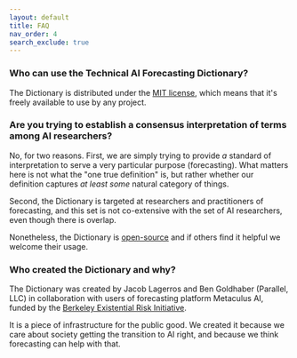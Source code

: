 ```yaml
---
layout: default
title: FAQ
nav_order: 4
search_exclude: true
---
```


### Who can use the Technical AI Forecasting Dictionary?

The Dictionary is distributed under the [MIT license](https://github.com/parallel-forecast/AI-dict/blob/master/LICENSE.md),
which means that it's freely available to use by any project.

### Are you trying to establish a consensus interpretation of terms among AI researchers?

No, for two reasons. First, we are simply trying to provide *a* standard of interpretation
to serve a very particular purpose (forecasting). What matters here is not what the
"one true definition" is, but rather whether our definition captures *at least some*
natural category of things.

Second, the Dictionary is targeted at researchers and practitioners of forecasting,
and this set is not co-extensive with the set of AI researchers, even though
there is overlap.

Nonetheless, the Dictionary is [open-source](https://github.com/parallel-forecast/AI-dict/blob/master/LICENSE.md)
and if others find it helpful we welcome their usage.

### Who created the Dictionary and why?

The Dictionary was created by Jacob Lagerros and Ben Goldhaber (Parallel, LLC) in collaboration
with users of forecasting platform Metaculus AI, funded by the [Berkeley Existential
Risk Initiative](http://existence.org/grants/).

It is a piece of infrastructure for the public good. We created it because we
care about society getting the transition to AI right, and because we think
forecasting can help with that.
